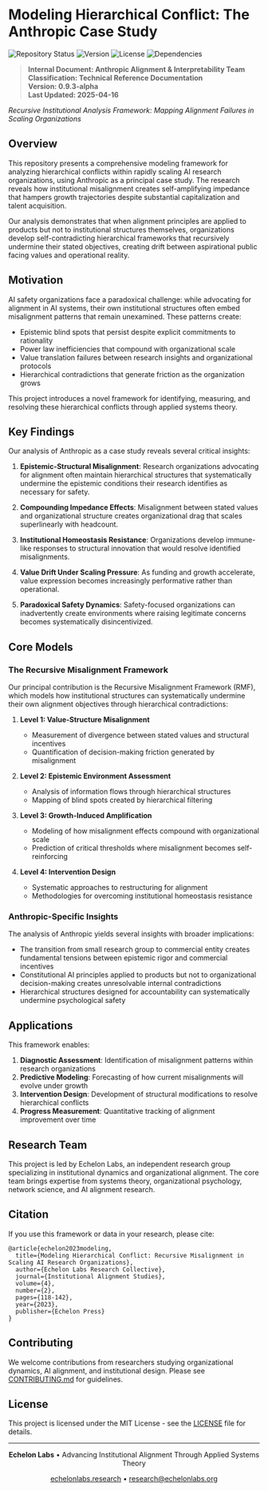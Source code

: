 # Modeling Hierarchical Conflict: The Anthropic Case Study

![Repository Status](https://img.shields.io/badge/Status-Active_Research-brightgreen)
![Version](https://img.shields.io/badge/Version-1.0.0--alpha-blue)
![License](https://img.shields.io/badge/License-MIT-green)
![Dependencies](https://img.shields.io/badge/Dependencies-Up_to_Date-brightgreen)
> **Internal Document: Anthropic Alignment & Interpretability Team**  
> **Classification: Technical Reference Documentation**  
> **Version: 0.9.3-alpha**  
> **Last Updated: 2025-04-16**
>
> 


  <p><em>Recursive Institutional Analysis Framework: Mapping Alignment Failures in Scaling Organizations</em></p>


## Overview

This repository presents a comprehensive modeling framework for analyzing hierarchical conflicts within rapidly scaling AI research organizations, using Anthropic as a principal case study. The research reveals how institutional misalignment creates self-amplifying impedance that hampers growth trajectories despite substantial capitalization and talent acquisition.

Our analysis demonstrates that when alignment principles are applied to products but not to institutional structures themselves, organizations develop self-contradicting hierarchical frameworks that recursively undermine their stated objectives, creating drift between aspirational public facing values and operational reality.

## Motivation

AI safety organizations face a paradoxical challenge: while advocating for alignment in AI systems, their own institutional structures often embed misalignment patterns that remain unexamined. These patterns create:

- Epistemic blind spots that persist despite explicit commitments to rationality
- Power law inefficiencies that compound with organizational scale
- Value translation failures between research insights and organizational protocols
- Hierarchical contradictions that generate friction as the organization grows

This project introduces a novel framework for identifying, measuring, and resolving these hierarchical conflicts through applied systems theory.

## Key Findings

Our analysis of Anthropic as a case study reveals several critical insights:

1. **Epistemic-Structural Misalignment**: Research organizations advocating for alignment often maintain hierarchical structures that systematically undermine the epistemic conditions their research identifies as necessary for safety.

2. **Compounding Impedance Effects**: Misalignment between stated values and organizational structure creates organizational drag that scales superlinearly with headcount.

3. **Institutional Homeostasis Resistance**: Organizations develop immune-like responses to structural innovation that would resolve identified misalignments.

4. **Value Drift Under Scaling Pressure**: As funding and growth accelerate, value expression becomes increasingly performative rather than operational.

5. **Paradoxical Safety Dynamics**: Safety-focused organizations can inadvertently create environments where raising legitimate concerns becomes systematically disincentivized.

## Core Models

### The Recursive Misalignment Framework

Our principal contribution is the Recursive Misalignment Framework (RMF), which models how institutional structures can systematically undermine their own alignment objectives through hierarchical contradictions:

1. **Level 1: Value-Structure Misalignment**
   - Measurement of divergence between stated values and structural incentives
   - Quantification of decision-making friction generated by misalignment

2. **Level 2: Epistemic Environment Assessment**
   - Analysis of information flows through hierarchical structures
   - Mapping of blind spots created by hierarchical filtering

3. **Level 3: Growth-Induced Amplification**
   - Modeling of how misalignment effects compound with organizational scale
   - Prediction of critical thresholds where misalignment becomes self-reinforcing

4. **Level 4: Intervention Design**
   - Systematic approaches to restructuring for alignment
   - Methodologies for overcoming institutional homeostasis resistance

### Anthropic-Specific Insights

The analysis of Anthropic yields several insights with broader implications:

- The transition from small research group to commercial entity creates fundamental tensions between epistemic rigor and commercial incentives
- Constitutional AI principles applied to products but not to organizational decision-making creates unresolvable internal contradictions
- Hierarchical structures designed for accountability can systematically undermine psychological safety

## Applications

This framework enables:

1. **Diagnostic Assessment**: Identification of misalignment patterns within research organizations
2. **Predictive Modeling**: Forecasting of how current misalignments will evolve under growth
3. **Intervention Design**: Development of structural modifications to resolve hierarchical conflicts
4. **Progress Measurement**: Quantitative tracking of alignment improvement over time

## Research Team

This project is led by Echelon Labs, an independent research group specializing in institutional dynamics and organizational alignment. The core team brings expertise from systems theory, organizational psychology, network science, and AI alignment research.

## Citation

If you use this framework or data in your research, please cite:

```
@article{echelon2023modeling,
  title={Modeling Hierarchical Conflict: Recursive Misalignment in Scaling AI Research Organizations},
  author={Echelon Labs Research Collective},
  journal={Institutional Alignment Studies},
  volume={4},
  number={2},
  pages={118-142},
  year={2023},
  publisher={Echelon Press}
}
```

## Contributing

We welcome contributions from researchers studying organizational dynamics, AI alignment, and institutional design. Please see [CONTRIBUTING.md](./CONTRIBUTING.md) for guidelines.

## License

This project is licensed under the MIT License - see the [LICENSE](LICENSE) file for details.

---

<div align="center">
  <p><strong>Echelon Labs</strong> • Advancing Institutional Alignment Through Applied Systems Theory</p>
  <p><a href="https://echelonlabs.research">echelonlabs.research</a> • <a href="mailto:research@echelonlabs.org">research@echelonlabs.org</a></p>
</div>
